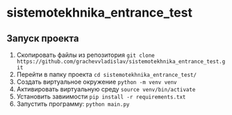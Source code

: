 # sistemotekhnika_entrance_test

## Запуск проекта
1. Скопировать файлы из репозитория `git clone https://github.com/grachevvladislav/sistemotekhnika_entrance_test.git`
2. Перейти в папку проекта `cd sistemotekhnika_entrance_test/`
3. Создать виртуальное окружение `python -m venv venv`
4. Активировать виртуальную среду `source venv/bin/activate`
5. Установить завиимости `pip install -r requirements.txt`
6. Запустить программу: `python main.py`
